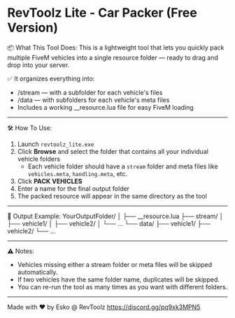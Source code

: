 RevToolz Lite - Car Packer (Free Version)
=========================================

📦 What This Tool Does:
This is a lightweight tool that lets you quickly pack multiple FiveM vehicles into a single resource folder — ready to drag and drop into your server.

✅ It organizes everything into:
- /stream — with a subfolder for each vehicle's files
- /data — with subfolders for each vehicle's meta files
- Includes a working __resource.lua file for easy FiveM loading

---

🛠️ How To Use:
1. Launch `revtoolz_lite.exe`
2. Click **Browse** and select the folder that contains all your individual vehicle folders
   - Each vehicle folder should have a `stream` folder and meta files like `vehicles.meta`, `handling.meta`, etc.
3. Click **PACK VEHICLES**
4. Enter a name for the final output folder
5. The packed resource will appear in the same directory as the tool

---

📁 Output Example:
YourOutputFolder/
│
├── __resource.lua
├── stream/
│   ├── vehicle1/
│   ├── vehicle2/
│   └── ...
└── data/
    ├── vehicle1/
    ├── vehicle2/
    └── ...

---

⚠️ Notes:
- Vehicles missing either a stream folder or meta files will be skipped automatically.
- If two vehicles have the same folder name, duplicates will be skipped.
- You can re-run the tool as many times as you want with different folders.

---

Made with ❤️ by Esko @ RevToolz
https://discord.gg/pq9xk3MPN5
